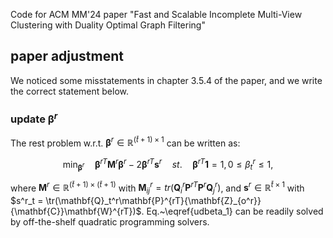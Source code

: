 Code for ACM MM'24 paper "Fast and Scalable Incomplete Multi-View Clustering with Duality Optimal Graph Filtering"

## paper adjustment 
We noticed some misstatements in chapter 3.5.4 of the paper, and we write the correct statement below. 

### update $\boldsymbol{\beta}^r$
The rest problem w.r.t. $\boldsymbol{\beta}^r \in \mathbb{R}^{(\bar{t}+1) \times 1}$ can be written as:

$$\min_{\boldsymbol{\beta}^r}  \quad \boldsymbol{\beta}^{rT}\mathbf{M}^r\boldsymbol{\beta}^r -2 \boldsymbol{\beta}^{rT}\mathbf{s}^r \quad st.  \quad \boldsymbol{\beta}^{rT}\mathbf{1}=1, 0 \leq \beta^r_t \leq 1, $$


where $\mathbf{M}^r \in \mathbb{R}^{(\bar{t}+1) \times (\bar{t}+1)}$ with $\mathbf{M}_{ij}^r = tr({\mathbf{Q}_i^r\mathbf{P}^{rT}\mathbf{P}^r\mathbf{Q}_j^r})$, and $\mathbf{s}^r \in \mathbb{R}^{\bar{t} \times 1}$ with $s^r_t = \tr(\mathbf{Q}_t^r\mathbf{P}^{rT}{\mathbf{Z}_{o^r}}{\mathbf{C}}\mathbf{W}^{rT})$. Eq.~\eqref{udbeta_1} can be readily solved by off-the-shelf quadratic programming solvers.
